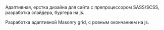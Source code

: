 Адаптивная, ерстка дизайна для сайта с препроцессором SASS/SCSS, разработка слайдера, бургера на js.

Разработка адаптивной Masonry grid, с ровным окончанием на js.
